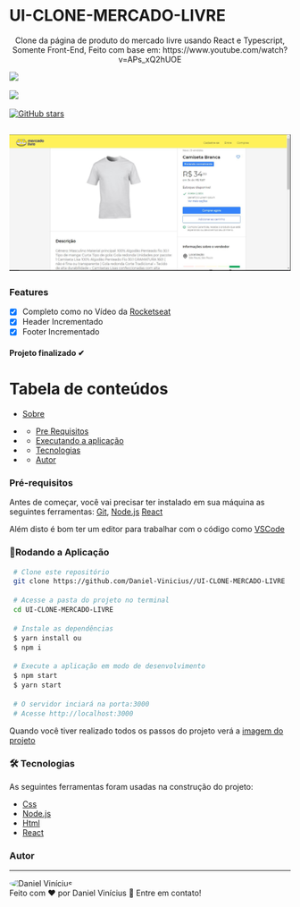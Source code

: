  <h1>UI-CLONE-MERCADO-LIVRE </h1>
 
 <p id="sobre" align="center">
Clone da página de produto do mercado livre usando React e Typescript, Somente Front-End, Feito com base em: https://www.youtube.com/watch?v=APs_xQ2hUOE

![](https://img.shields.io/badge/license-MIT-green)

![](https://img.shields.io/badge/languege-Portuguese-yellow)

[![GitHub stars](https://img.shields.io/github/stars/Daniel-Vinicius/Webepack?color=FFF300&style=social)](https://github.com/Daniel-Vinicius/UI-CLONE-MERCADO-LIVRE/stargazers)


<h2 align="center">  <img alt="Imagem do Projeto" id="imagem" title="#Projeto" src="https://github.com/Daniel-Vinicius/UI-CLONE-MERCADO-LIVRE/blob/master/.github/Imagem.JPG" />  </h2>

### Features 
- [x] Completo como no Vídeo da <a href="https://rocketseat.com.br">Rocketseat</a>
- [x] Header Incrementado
- [x] Footer Incrementado

<h4  align="left">
Projeto finalizado ✔
</h4>

Tabela de conteúdos 
================= 
<!--ts-->
 * [Sobre](#sobre) 
 
  *  * [Pre Requisitos](#pre-requisitos)
 *  * [Executando a aplicação](#rodando)
 * * [Tecnologias](#tecnologias)
 *  * [Autor](#autor)
 <!--te-->
 
 
###  Pré-requisitos<a id="pre-requisitos"></a>

Antes de começar, você vai precisar ter instalado em sua máquina as seguintes ferramentas:
 [Git](https://git-scm.com/),
 [Node.js](https://nodejs.org/pt-br/)
 [React](https://reactjs.org/)
 
 Além disto é bom ter um editor para trabalhar com o código como [VSCode](https://code.visualstudio.com/)
 
   ### 🎲Rodando a Aplicação<a id="rodando"></a>
   
````bash 
 # Clone este repositório
 git clone https://github.com/Daniel-Vinicius//UI-CLONE-MERCADO-LIVRE
 
 # Acesse a pasta do projeto no terminal
 cd UI-CLONE-MERCADO-LIVRE
 
 # Instale as dependências
 $ yarn install ou
 $ npm i 
 
 # Execute a aplicação em modo de desenvolvimento
 $ npm start 
 $ yarn start
 
 # O servidor inciará na porta:3000
 # Acesse http://localhost:3000
 ````
<p> Quando você tiver realizado todos os passos do projeto verá a  <a href="#imagem" >imagem do projeto</a> </p>

### 🛠 Tecnologias<a id="tecnologias"></a>
 As seguintes ferramentas foram usadas na construção do projeto:
 
  - [Css](https://developer.mozilla.org/pt-BR/docs/Web/CSS) 
  - [Node.js](https://nodejs.org/pt-br/) 
  - [Html](https://developer.mozilla.org/pt-BR/docs/Web/HTML)
  - [React](https://reactjs.org/)


### Autor <a id="autor"> </a>

---
<a href="https://github.com/Daniel-Vinicius" style="text-decoration: none;">
<img style="border-radius: 50%;" src="https://avatars3.githubusercontent.com/u/66279500?s=460&u=2978b74f2bfcfec553cdd62c2cf15a0eca6652a3&v=4" width="100px;"  alt="Daniel Vinícius"/>

<br />
<span> Feito com ❤️ por Daniel Vinícius 👋 Entre em contato! </span> 
</a> 
